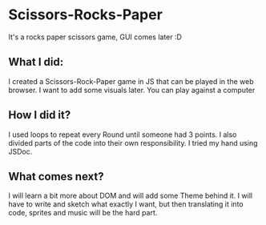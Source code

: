 # Scissors-Rocks-Paper

It's a rocks paper scissors game, GUI comes later :D

## What I did:

I created a Scissors-Rock-Paper game in JS that can be played in the web browser.
I want to add some visuals later.
You can play against a computer

## How I did it?

I used loops to repeat every Round until someone had 3 points.
I also divided parts of the code into their own responsibility.
I tried my hand using JSDoc.

## What comes next?

I will learn a bit more about DOM and will add some
Theme behind it. I will have to write and sketch what exactly I want, but then translating it into code, sprites and music will be the hard part.
